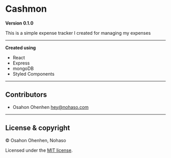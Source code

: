 # Cashmon

**Version 0.1.0**

This is a simple expense tracker I created for managing my expenses

---

**Created using**

<ul>
<li>React</li>
<li>Express</li>
<li>mongoDB</li>
<li>Styled Components</li>
</ul>

---

## Contributors

- Osahon Ohenhen <hey@nohaso.com>

---

## License & copyright

© Osahon Ohenhen, Nohaso

Licensed under the [MIT license](LICENSE).
